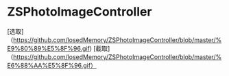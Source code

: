 # ZSPhotoImageController
[选取]（https://github.com/losedMemory/ZSPhotoImageController/blob/master/%E9%80%89%E5%8F%96.gif)
[截取]（https://github.com/losedMemory/ZSPhotoImageController/blob/master/%E6%88%AA%E5%8F%96.gif）

